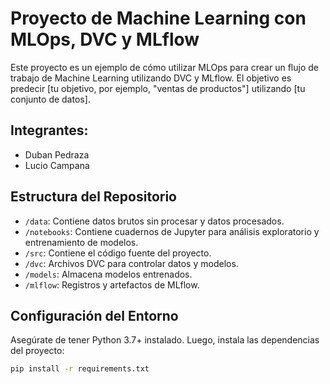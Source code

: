 # Proyecto de Machine Learning con MLOps, DVC y MLflow

Este proyecto es un ejemplo de cómo utilizar MLOps para crear un flujo de trabajo de Machine Learning utilizando DVC y MLflow. El objetivo es predecir [tu objetivo, por ejemplo, "ventas de productos"] utilizando [tu conjunto de datos].
## Integrantes:
- Duban Pedraza
- Lucio Campana

## Estructura del Repositorio

- `/data`: Contiene datos brutos sin procesar y datos procesados.
- `/notebooks`: Contiene cuadernos de Jupyter para análisis exploratorio y entrenamiento de modelos.
- `/src`: Contiene el código fuente del proyecto.
- `/dvc`: Archivos DVC para controlar datos y modelos.
- `/models`: Almacena modelos entrenados.
- `/mlflow`: Registros y artefactos de MLflow.

## Configuración del Entorno

Asegúrate de tener Python 3.7+ instalado. Luego, instala las dependencias del proyecto:

```bash
pip install -r requirements.txt
